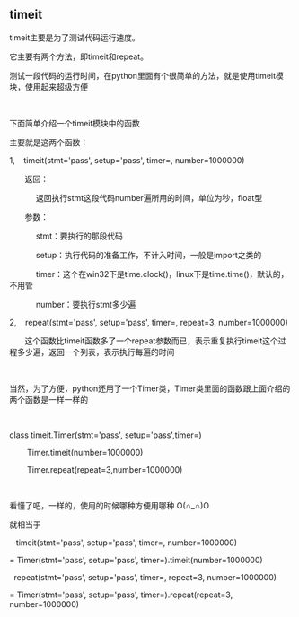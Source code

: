 ## timeit

timeit主要是为了测试代码运行速度。

它主要有两个方法，即timeit和repeat。

测试一段代码的运行时间，在python里面有个很简单的方法，就是使用timeit模块，使用起来超级方便

 

下面简单介绍一个timeit模块中的函数



主要就是这两个函数：



1,    timeit(stmt='pass', setup='pass', timer=<defaulttimer>, number=1000000)


       返回：

            返回执行stmt这段代码number遍所用的时间，单位为秒，float型

       参数：

            stmt：要执行的那段代码

            setup：执行代码的准备工作，不计入时间，一般是import之类的

            timer：这个在win32下是time.clock()，linux下是time.time()，默认的，不用管

            number：要执行stmt多少遍



2,    repeat(stmt='pass', setup='pass', timer=<defaulttimer>, repeat=3, number=1000000)

       这个函数比timeit函数多了一个repeat参数而已，表示重复执行timeit这个过程多少遍，返回一个列表，表示执行每遍的时间

 

当然，为了方便，python还用了一个Timer类，Timer类里面的函数跟上面介绍的两个函数是一样一样的

 

class timeit.Timer(stmt='pass', setup='pass',timer=<timer function>)

        Timer.timeit(number=1000000)

        Timer.repeat(repeat=3,number=1000000)

 

看懂了吧，一样的，使用的时候哪种方便用哪种 O(∩_∩)O

就相当于



   timeit(stmt='pass', setup='pass', timer=<defaulttimer>, number=1000000)

= Timer(stmt='pass', setup='pass', timer=<timerfunction>).timeit(number=1000000)

  repeat(stmt='pass', setup='pass', timer=<defaulttimer>, repeat=3, number=1000000)

= Timer(stmt='pass', setup='pass', timer=<timerfunction>).repeat(repeat=3, number=1000000)